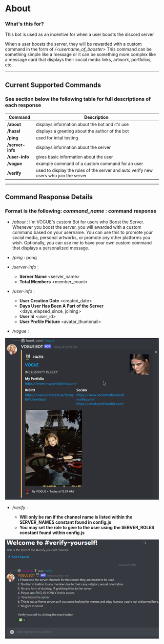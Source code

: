 # About

### What's this for?

This bot is used as an incentive for when a user boosts the discord server

When a user boosts the server, they will be rewarded with a custom command in the form of _/<username_of_booster>_
This command can be something simple like a message or it can be something more complex like a message card that displays their social media links, artwork, portfolios, etc.

---

## Current Supported Commands

### See section below the following table for full descriptions of each response

| Command          | Description                                                                           |
| ---------------- | ------------------------------------------------------------------------------------- |
| **/about**       | displays information about the bot and it's use                                       |
| **/hazel**       | displays a greeting about the author of the bot                                       |
| **/ping**        | used for inital testing                                                               |
| **/server-info** | displays information about the server                                                 |
| **/user-info**   | gives basic information about the user                                                |
| **/vogue**       | example command of a custom command for an user                                       |
| **/verify**      | used to display the rules of the server and auto verify new users who join the server |

---

## Command Response Details

### Format is the following: _command_name_ : command response

- _/about_ : I'm VOGUE's custom Bot for users who Boost the Server.
  Whenever you boost the server, you will awarded with a custom command based on your username.
  You can use this to promote your social media, personal artworks, or promote any other platforms you wish.
  Optionally, you can use me to have your own custom command that displays a personalized message.

- _/ping_ : pong

- _/server-info_ :

  - **Server Name** <server_name>
  - **Total Members** <member_count>

- _/user-info_ :

  - **User Creation Date** <created_date>
  - **Days User Has Been A Part of the Server** <days_elapsed_since_joining>
  - **User Id** <user_id>
  - **User Profile Picture** <avatar_thumbnail>

- _/vogue_ :

![Example of a Social Media Card](/docs/assets/card-example.png)


- _/verify_ :

  - **Will only be ran if the channel name is listed within the SERVER_NAMES constant found in config.js**
  - **You may set the role to give to the user using the SERVER_ROLES constant found within config.js**

![Example of a The Verification Command](/docs/assets/verify-example.png)
